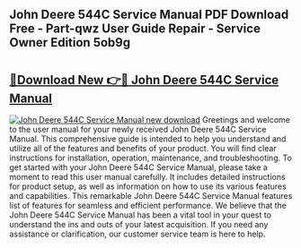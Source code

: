 ## John Deere 544C Service Manual PDF Download Free - Part-qwz User Guide Repair - Service Owner Edition 5ob9g

# <h2><a href="http://bc95235.oget.top/?id=John+Deere+544C+Service+Manual">🔗Download New 👉🔴 John Deere 544C Service Manual</a></h2>

[![John Deere 544C Service Manual new download](https://i.imgur.com/5g1atiW.png)](http://bc95235.oget.top/?id=John+Deere+544C+Service+Manual)
Greetings and welcome to the user manual for your newly received John Deere 544C Service Manual. This comprehensive guide is intended to help you understand and utilize all of the features and benefits of your product. You will find clear instructions for installation, operation, maintenance, and troubleshooting. To get started with your John Deere 544C Service Manual, please take a moment to read this user manual carefully. It includes detailed instructions for product setup, as well as information on how to use its various features and capabilities. This remarkable John Deere 544C Service Manual features list of features for seamless and efficient performance. We believe that the John Deere 544C Service Manual has been a vital tool in your quest to understand the ins and outs of your latest acquisition. If you need any assistance or clarification, our customer service team is here to help.
